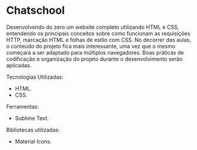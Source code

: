# Chatschool
Desenvolvendo do zero um website completo utilizando HTML e CSS, entendendo os principais conceitos sobre como funcionam as requisições HTTP, marcação HTML e folhas de estilo com CSS.
No decorrer das aulas, o conteúdo do projeto fica mais interessante, uma vez que o mesmo começará a ser adaptado para múltiplos navegadores. Boas práticas de codificação e organização do projeto durante o desenvolvimento serão aplicadas.

Tecnologias Utilizadas:
- HTML.
- CSS.

Ferramentas:
- Sublime Text.

Bibliotecas utilizadas:
- Material Icons.
